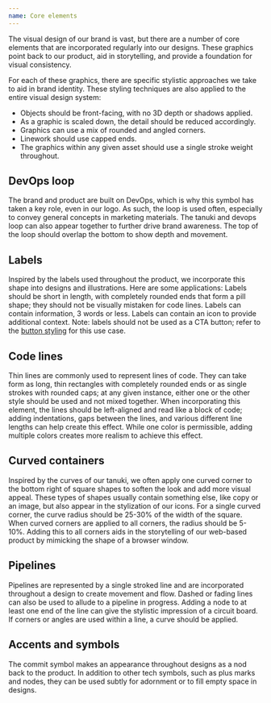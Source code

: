 ```yaml
---
name: Core elements
---
```


The visual design of our brand is vast, but there are a number of core elements that are incorporated regularly into our designs. These graphics point back to our product, aid in storytelling, and provide a foundation for visual consistency. 

For each of these graphics, there are specific stylistic approaches we take to aid in brand identity. These styling techniques are also applied to the entire visual design system:
- Objects should be front-facing, with no 3D depth or shadows applied.
- As a graphic is scaled down, the detail should be reduced accordingly. 
- Graphics can use a mix of rounded and angled corners. 
- Linework should use capped ends.  
- The graphics within any given asset should use a single stroke weight throughout.

## DevOps loop
The brand and product are built on DevOps, which is why this symbol has taken a key role, even in our logo. As such, the loop is used often, especially to convey general concepts in marketing materials. The tanuki and devops loop can also appear together to further drive brand awareness. The top of the loop should overlap the bottom to show depth and movement.

<figure-img alt="Three visual examples of the devops loop" label="DevOps loop examples" src="/img/brand/core-devops.png"></figure-img>

## Labels
Inspired by the labels used throughout the product, we incorporate this shape into designs and illustrations.  Here are some applications:
Labels should be short in length, with completely rounded ends that form a pill shape; they should not be visually mistaken for code lines.
Labels can contain information, 3 words or less.
Labels can contain an icon to provide additional context.
Note: labels should not be used as a CTA button; refer to the [button styling](https://www.figma.com/design/nWIOpmuMp7RZXmfTj6ujAF/Slippers_foundations?node-id=79-0&t=XmEiaAIk4WOw18Hs-0) for this use case. 

<figure-img alt="Three visual examples of label graphics" label="Label styling examples" src="/img/brand/core-labels.png"></figure-img>

## Code lines
Thin lines are commonly used to represent lines of code. They can take form as long, thin rectangles with completely rounded ends or as single strokes with rounded caps; at any given instance, either one or the other style should be used and not mixed together. 
When incorporating this element, the lines should be left-aligned and read like a block of code; adding indentations, gaps between the lines, and various different line lengths can help create this effect. While one color is permissible, adding multiple colors creates more realism to achieve this effect.

<figure-img alt="Three visual examples of code lines" label="Code line styling examples" src="/img/brand/core-code.png"></figure-img>

## Curved containers
Inspired by the curves of our tanuki, we often apply one curved corner to the bottom right of square shapes to soften the look and add more visual appeal. These types of shapes usually contain something else, like copy or an image, but also appear in the stylization of our icons. For a single curved corner, the curve radius should be 25-30% of the width of the square. 
When curved corners are applied to all corners, the radius should be 5-10%. Adding this to all corners aids in the storytelling of our web-based product by mimicking the shape of a browser window.  

<figure-img alt="Three visual examples using curved containers" label="Curved container examples" src="/img/brand/core-curved.png"></figure-img>

## Pipelines 
Pipelines are represented by a single stroked line and are incorporated throughout a design to create movement and flow. Dashed or fading lines can also be used to allude to a pipeline in progress. Adding a node to at least one end of the line can give the stylistic impression of a circuit board. If corners or angles are used within a line, a curve should be applied.

<figure-img alt="Three visual examples using pipelines" label="Pipeline examples" src="/img/brand/core-pipelines.png"></figure-img>

## Accents and symbols
The commit symbol makes an appearance throughout designs as a nod back to the product. In addition to other tech symbols, such as plus marks and nodes, they can be used subtly for adornment or to fill empty space in designs.

<figure-img alt="Three visual examples using accents and symbols" label="Accent and symbols examples" src="/img/brand/core-accents.png"></figure-img>